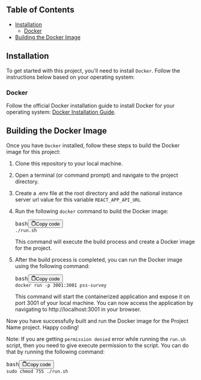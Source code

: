 
## Table of Contents

* [Installation](https://chat.openai.com/#installation)
  * [Docker](https://chat.openai.com/#docker)
* [Building the Docker Image](https://chat.openai.com/#building-the-docker-image)

## Installation

To get started with this project, you'll need to install `Docker`. Follow the instructions below based on your operating system:


### Docker

Follow the official Docker installation guide to install Docker for your operating system: [Docker Installation Guide](https://docs.docker.com/get-docker/).

## Building the Docker Image

Once you have `Docker` installed, follow these steps to build the Docker image for this project:

1. Clone this repository to your local machine.
2. Open a terminal (or command prompt) and navigate to the project directory.
3. Create a .env file at the root directory and add the national instance server url value for this variable ```REACT_APP_API_URL```
6. Run the following `docker` command to build the Docker image:

   <pre><div class="bg-black rounded-md mb-4"><div class="flex items-center relative text-gray-200 bg-gray-800 px-4 py-2 text-xs font-sans justify-between rounded-t-md"><span>bash</span><button class="flex ml-auto gap-2"><svg stroke="currentColor" fill="none" stroke-width="2" viewBox="0 0 24 24" stroke-linecap="round" stroke-linejoin="round" class="h-4 w-4" height="1em" width="1em" xmlns="http://www.w3.org/2000/svg"><path d="M16 4h2a2 2 0 0 1 2 2v14a2 2 0 0 1-2 2H6a2 2 0 0 1-2-2V6a2 2 0 0 1 2-2h2"></path><rect x="8" y="2" width="8" height="4" rx="1" ry="1"></rect></svg>Copy code</button></div><div class="p-4 overflow-y-auto"><code class="!whitespace-pre hljs language-bash">./run.sh 
   </code></div></div></pre>

   This command will execute the build process and create a Docker image for the project.
7. After the build process is completed, you can run the Docker image using the following command:

   <pre><div class="bg-black rounded-md mb-4"><div class="flex items-center relative text-gray-200 bg-gray-800 px-4 py-2 text-xs font-sans justify-between rounded-t-md"><span>bash</span><button class="flex ml-auto gap-2"><svg stroke="currentColor" fill="none" stroke-width="2" viewBox="0 0 24 24" stroke-linecap="round" stroke-linejoin="round" class="h-4 w-4" height="1em" width="1em" xmlns="http://www.w3.org/2000/svg"><path d="M16 4h2a2 2 0 0 1 2 2v14a2 2 0 0 1-2 2H6a2 2 0 0 1-2-2V6a2 2 0 0 1 2-2h2"></path><rect x="8" y="2" width="8" height="4" rx="1" ry="1"></rect></svg>Copy code</button></div><div class="p-4 overflow-y-auto"><code class="!whitespace-pre hljs language-bash">docker run -p 3001:3001 pss-survey
   </code></div></div></pre>

   This command will start the containerized application and expose it on port 3001 of your local machine. You can now access the application by navigating to http://localhost:3001 in your browser.

Now you have successfully built and run the Docker image for the Project Name project. Happy coding!

<!-- NB -->

Note: If you are getting `permission denied` error while running the `run.sh` script, then you need to give execute permission to the script. You can do that by running the following command:
  <pre><div class="bg-black rounded-md mb-4"><div class="flex items-center relative text-gray-200 bg-gray-800 px-4 py-2 text-xs font-sans justify-between rounded-t-md"><span>bash</span><button class="flex ml-auto gap-2"><svg stroke="currentColor" fill="none" stroke-width="2" viewBox="0 0 24 24" stroke-linecap="round" stroke-linejoin="round" class="h-4 w-4" height="1em" width="1em" xmlns="http://www.w3.org/2000/svg"><path d="M16 4h2a2 2 0 0 1 2 2v14a2 2 0 0 1-2 2H6a2 2 0 0 1-2-2V6a2 2 0 0 1 2-2h2"></path><rect x="8" y="2" width="8" height="4" rx="1" ry="1"></rect></svg>Copy code</button></div><div class="p-4 overflow-y-auto"><code class="!whitespace-pre hljs language-bash">sudo chmod 755 ./run.sh
   </code></div></div></pre>